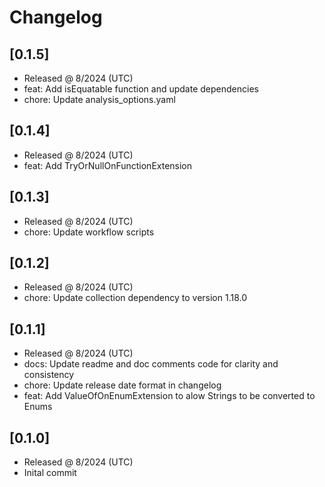 # Changelog

## [0.1.5]

- Released @ 8/2024 (UTC)
- feat: Add isEquatable function and update dependencies
- chore: Update analysis_options.yaml

## [0.1.4]

- Released @ 8/2024 (UTC)
- feat: Add TryOrNullOnFunctionExtension

## [0.1.3]

- Released @ 8/2024 (UTC)
- chore: Update workflow scripts

## [0.1.2]

- Released @ 8/2024 (UTC)
- chore: Update collection dependency to version 1.18.0

## [0.1.1]

- Released @ 8/2024 (UTC)
- docs: Update readme and doc comments code for clarity and consistency
- chore: Update release date format in changelog
- feat: Add ValueOfOnEnumExtension to alow Strings to be converted to Enums

## [0.1.0]

- Released @ 8/2024 (UTC)
- Inital commit
